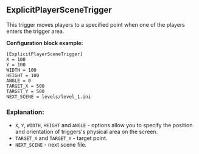  ## ExplicitPlayerSceneTrigger

 This trigger moves players to a specified point when one of the players enters the trigger area.

 **Configuration block example:**

    [ExplicitPlayerSceneTrigger]
    X = 100
    Y = 100
    WIDTH = 100
    HEIGHT = 100
    ANGLE = 0
    TARGET_X = 500
    TARGET_Y = 500
    NEXT_SCENE = levels/level_1.ini

 ### Explanation:

 * `X`, `Y`, `WIDTH`, `HEIGHT` and `ANGLE` - options allow you to specify the position and orientation of triggers's physical area on the screen.
 * `TARGET_X` and `TARGET_Y` - target point.
 * `NEXT_SCENE` - next scene file.
